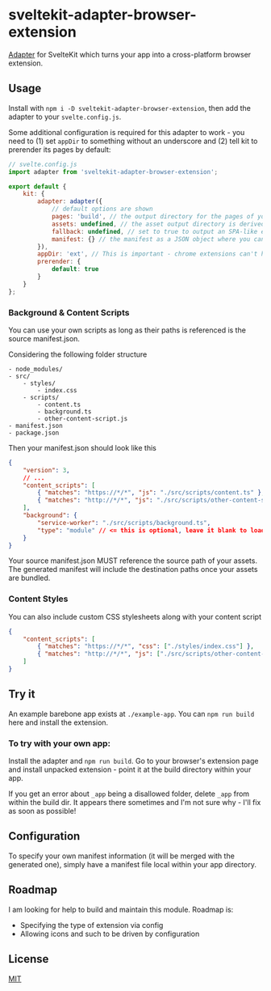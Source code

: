 # sveltekit-adapter-browser-extension

[Adapter](https://kit.svelte.dev/docs#adapters) for SvelteKit which turns your app into a cross-platform browser extension.

## Usage

Install with `npm i -D sveltekit-adapter-browser-extension`, then add the adapter to your `svelte.config.js`.

Some additional configuration is required for this adapter to work - you need to (1) set ``appDir`` to something without an underscore and (2) tell kit to prerender its pages by default:

```js
// svelte.config.js
import adapter from 'sveltekit-adapter-browser-extension';

export default {
	kit: {
		adapter: adapter({
			// default options are shown
			pages: 'build', // the output directory for the pages of your extension
			assets: undefined, // the asset output directory is derived from pages if not specified explicitly
			fallback: undefined, // set to true to output an SPA-like extension
			manifest: {} // the manifest as a JSON object where you can put custom configuration values. The manifest.json file will take precedence
		}),
		appDir: 'ext', // This is important - chrome extensions can't handle the default _app directory name.
		prerender: {
			default: true
		}
	}
};
```

### Background & Content Scripts

You can use your own scripts as long as their paths is referenced is the source manifest.json.

Considering the following folder structure

```
- node_modules/
- src/
	- styles/
		- index.css
	- scripts/
		- content.ts
		- background.ts
		- other-content-script.js
- manifest.json
- package.json
```

Then your manifest.json should look like this

```json
{
	"version": 3,
	// ...
	"content_scripts": [
		{ "matches": "https://*/*", "js": "./src/scripts/content.ts" },
		{ "matches": "http://*/*", "js": "./src/scripts/other-content-script.js" },
	],
	"background": {
		"service-worker": "./src/scripts/background.ts",
		"type": "module" // <= this is optional, leave it blank to load a classic script
	}
}
```

Your source manifest.json MUST reference the source path of your assets. The generated manifest will include the destination paths once your assets are bundled.

### Content Styles

You can also include custom CSS stylesheets along with your content script

```json
{
	"content_scripts": [
		{ "matches": "https://*/*", "css": ["./styles/index.css"] },
		{ "matches": "http://*/*", "js": ["./src/scripts/other-content-script.js"] },
	]
}
```

## Try it

An example barebone app exists at `./example-app`. You can `npm run build` here and install the extension.

### To try with your own app:

Install the adapter and `npm run build`. Go to your browser's extension page and install unpacked extension - point it at the build directory within your app.

If you get an error about `_app` being a disallowed folder, delete `_app` from within the build dir. It appears there sometimes and I'm not sure why - I'll fix as soon as possible!

## Configuration

To specify your own manifest information (it will be merged with the generated one), simply have a manifest file local within your app directory.

## Roadmap

I am looking for help to build and maintain this module. Roadmap is:

* Specifying the type of extension via config
* Allowing icons and such to be driven by configuration

## License

[MIT](LICENSE)

